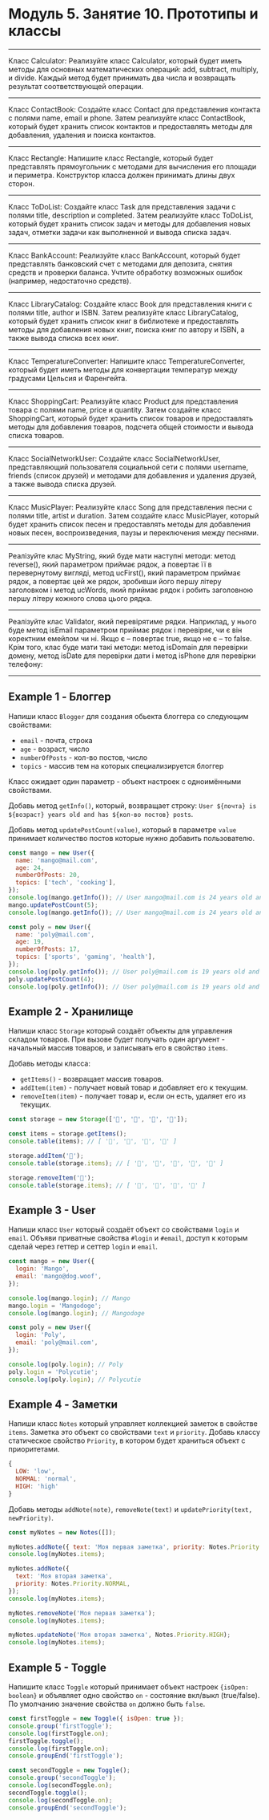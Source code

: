 # Модуль 5. Занятие 10. Прототипы и классы

---

Класс Calculator: Реализуйте класс Calculator, который будет иметь методы для
основных математических операций: add, subtract, multiply, и divide. Каждый
метод будет принимать два числа и возвращать результат соответствующей операции.

---

Класс ContactBook: Создайте класс Contact для представления контакта с полями
name, email и phone. Затем реализуйте класс ContactBook, который будет хранить
список контактов и предоставлять методы для добавления, удаления и поиска
контактов.

---

Класс Rectangle: Напишите класс Rectangle, который будет представлять
прямоугольник с методами для вычисления его площади и периметра. Конструктор
класса должен принимать длины двух сторон.

---

Класс ToDoList: Создайте класс Task для представления задачи с полями title,
description и completed. Затем реализуйте класс ToDoList, который будет хранить
список задач и методы для добавления новых задач, отметки задачи как выполненной
и вывода списка задач.

---

Класс BankAccount: Реализуйте класс BankAccount, который будет представлять
банковский счет с методами для депозита, снятия средств и проверки баланса.
Учтите обработку возможных ошибок (например, недостаточно средств).

---

Класс LibraryCatalog: Создайте класс Book для представления книги с полями
title, author и ISBN. Затем реализуйте класс LibraryCatalog, который будет
хранить список книг в библиотеке и предоставлять методы для добавления новых
книг, поиска книг по автору и ISBN, а также вывода списка всех книг.

---

Класс TemperatureConverter: Напишите класс TemperatureConverter, который будет
иметь методы для конвертации температур между градусами Цельсия и Фаренгейта.

---

Класс ShoppingCart: Реализуйте класс Product для представления товара с полями
name, price и quantity. Затем создайте класс ShoppingCart, который будет хранить
список товаров и предоставлять методы для добавления товаров, подсчета общей
стоимости и вывода списка товаров.

---

Класс SocialNetworkUser: Создайте класс SocialNetworkUser, представляющий
пользователя социальной сети с полями username, friends (список друзей) и
методами для добавления и удаления друзей, а также вывода списка друзей.

---

Класс MusicPlayer: Реализуйте класс Song для представления песни с полями title,
artist и duration. Затем создайте класс MusicPlayer, который будет хранить
список песен и предоставлять методы для добавления новых песен, воспроизведения,
паузы и переключения между песнями.

---

Реалізуйте клас MyString, який буде мати наступні методи: метод reverse(), який
параметром приймає рядок, а повертає її в перевернутому вигляді, метод
ucFirst(), який параметром приймає рядок, а повертає цей же рядок, зробивши його
першу літеру заголовком і метод ucWords, який приймає рядок і робить заголовною
першу літеру кожного слова цього рядка.

---

Реалізуйте клас Validator, який перевірятиме рядки. Наприклад, у нього буде
метод isEmail параметром приймає рядок і перевіряє, чи є він коректним емейлом
чи ні. Якщо є – повертає true, якщо не є – то false. Крім того, клас буде мати
такі методи: метод isDomain для перевірки домену, метод isDate для перевірки
дати і метод isPhone для перевірки телефону:

---

## Example 1 - Блоггер

Напиши класс `Blogger` для создания обьекта блоггера со следующим свойствами:

- `email` - почта, строка
- `age` - возраст, число
- `numberOfPosts` - кол-во постов, число
- `topics` - массив тем на которых специализируется блоггер

Класс ожидает один параметр - объект настроек с одноимёнными свойствами.

Добавь метод `getInfo()`, который, возвращает строку:
`User ${почта} is ${возраст} years old and has ${кол-во постов} posts`.

Добавь метод `updatePostCount(value)`, который в параметре `value` принимает
количество постов которые нужно добавить пользователю.

```js
const mango = new User({
  name: 'mango@mail.com',
  age: 24,
  numberOfPosts: 20,
  topics: ['tech', 'cooking'],
});
console.log(mango.getInfo()); // User mango@mail.com is 24 years old and has 20 posts
mango.updatePostCount(5);
console.log(mango.getInfo()); // User mango@mail.com is 24 years old and has 25 posts

const poly = new User({
  name: 'poly@mail.com',
  age: 19,
  numberOfPosts: 17,
  topics: ['sports', 'gaming', 'health'],
});
console.log(poly.getInfo()); // User poly@mail.com is 19 years old and has 17 posts
poly.updatePostCount(4);
console.log(poly.getInfo()); // User poly@mail.com is 19 years old and has 21 posts
```

## Example 2 - Хранилище

Напиши класс `Storage` который создаёт объекты для управления складом товаров.
При вызове будет получать один аргумент - начальный массив товаров, и записывать
его в свойство `items`.

Добавь методы класса:

- `getItems()` - возвращает массив товаров.
- `addItem(item)` - получает новый товар и добавляет его к текущим.
- `removeItem(item)` - получает товар и, если он есть, удаляет его из текущих.

```js
const storage = new Storage(['🍎', '🍋', '🍇', '🍑']);

const items = storage.getItems();
console.table(items); // [ '🍎', '🍋', '🍇', '🍑' ]

storage.addItem('🍌');
console.table(storage.items); // [ '🍎', '🍋', '🍇', '🍑', '🍌' ]

storage.removeItem('🍋');
console.table(storage.items); // [ '🍎', '🍇', '🍑', '🍌' ]
```

## Example 3 - User

Напиши класс `User` который создаёт объект со свойствами `login` и `email`.
Объяви приватные свойства `#login` и `#email`, доступ к которым сделай через
геттер и сеттер `login` и `email`.

```js
const mango = new User({
  login: 'Mango',
  email: 'mango@dog.woof',
});

console.log(mango.login); // Mango
mango.login = 'Mangodoge';
console.log(mango.login); // Mangodoge

const poly = new User({
  login: 'Poly',
  email: 'poly@mail.com',
});

console.log(poly.login); // Poly
poly.login = 'Polycutie';
console.log(poly.login); // Polycutie
```

## Example 4 - Заметки

Напиши класс `Notes` который управляет коллекцией заметок в свойстве `items`.
Заметка это объект со свойствами `text` и `priority`. Добавь классу статическое
свойство `Priority`, в котором будет храниться объект с приоритетами.

```js
{
  LOW: 'low',
  NORMAL: 'normal',
  HIGH: 'high'
}
```

Добавь методы `addNote(note)`, `removeNote(text)` и
`updatePriority(text, newPriority)`.

```js
const myNotes = new Notes([]);

myNotes.addNote({ text: 'Моя первая заметка', priority: Notes.Priority.LOW });
console.log(myNotes.items);

myNotes.addNote({
  text: 'Моя вторая заметка',
  priority: Notes.Priority.NORMAL,
});
console.log(myNotes.items);

myNotes.removeNote('Моя первая заметка');
console.log(myNotes.items);

myNotes.updateNote('Моя вторая заметка', Notes.Priority.HIGH);
console.log(myNotes.items);
```

## Example 5 - Toggle

Напишите класс `Toggle` который принимает объект настроек `{isOpen: boolean}` и
объявляет одно свойство `on` - состояние вкл/выкл (true/false). По умолчанию
значение свойства `on` должно быть `false`.

```js
const firstToggle = new Toggle({ isOpen: true });
console.group('firstToggle');
console.log(firstToggle.on);
firstToggle.toggle();
console.log(firstToggle.on);
console.groupEnd('firstToggle');

const secondToggle = new Toggle();
console.group('secondToggle');
console.log(secondToggle.on);
secondToggle.toggle();
console.log(secondToggle.on);
console.groupEnd('secondToggle');
```
